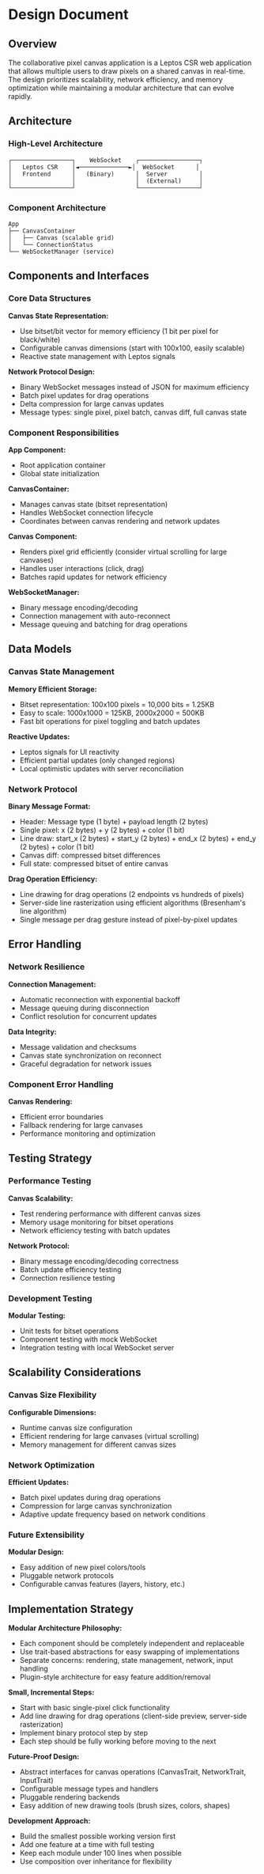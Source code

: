 # Design Document

## Overview

The collaborative pixel canvas application is a Leptos CSR web application that allows multiple users to draw pixels on a shared canvas in real-time. The design prioritizes scalability, network efficiency, and memory optimization while maintaining a modular architecture that can evolve rapidly.

## Architecture

### High-Level Architecture

```
┌─────────────────┐    WebSocket    ┌─────────────────┐
│   Leptos CSR    │◄──────────────►│  WebSocket      │
│   Frontend      │   (Binary)      │  Server         │
│                 │                 │  (External)     │
└─────────────────┘                 └─────────────────┘
```

### Component Architecture

```
App
├── CanvasContainer
│   ├── Canvas (scalable grid)
│   └── ConnectionStatus
└── WebSocketManager (service)
```

## Components and Interfaces

### Core Data Structures

**Canvas State Representation:**
- Use bitset/bit vector for memory efficiency (1 bit per pixel for black/white)
- Configurable canvas dimensions (start with 100x100, easily scalable)
- Reactive state management with Leptos signals

**Network Protocol Design:**
- Binary WebSocket messages instead of JSON for maximum efficiency
- Batch pixel updates for drag operations
- Delta compression for large canvas updates
- Message types: single pixel, pixel batch, canvas diff, full canvas state

### Component Responsibilities

**App Component:**
- Root application container
- Global state initialization

**CanvasContainer:**
- Manages canvas state (bitset representation)
- Handles WebSocket connection lifecycle
- Coordinates between canvas rendering and network updates

**Canvas Component:**
- Renders pixel grid efficiently (consider virtual scrolling for large canvases)
- Handles user interactions (click, drag)
- Batches rapid updates for network efficiency

**WebSocketManager:**
- Binary message encoding/decoding
- Connection management with auto-reconnect
- Message queuing and batching for drag operations

## Data Models

### Canvas State Management

**Memory Efficient Storage:**
- Bitset representation: 100x100 pixels = 10,000 bits = 1.25KB
- Easy to scale: 1000x1000 = 125KB, 2000x2000 = 500KB
- Fast bit operations for pixel toggling and batch updates

**Reactive Updates:**
- Leptos signals for UI reactivity
- Efficient partial updates (only changed regions)
- Local optimistic updates with server reconciliation

### Network Protocol

**Binary Message Format:**
- Header: Message type (1 byte) + payload length (2 bytes)
- Single pixel: x (2 bytes) + y (2 bytes) + color (1 bit)
- Line draw: start_x (2 bytes) + start_y (2 bytes) + end_x (2 bytes) + end_y (2 bytes) + color (1 bit)
- Canvas diff: compressed bitset differences
- Full state: compressed bitset of entire canvas

**Drag Operation Efficiency:**
- Line drawing for drag operations (2 endpoints vs hundreds of pixels)
- Server-side line rasterization using efficient algorithms (Bresenham's line algorithm)
- Single message per drag gesture instead of pixel-by-pixel updates

## Error Handling

### Network Resilience

**Connection Management:**
- Automatic reconnection with exponential backoff
- Message queuing during disconnection
- Conflict resolution for concurrent updates

**Data Integrity:**
- Message validation and checksums
- Canvas state synchronization on reconnect
- Graceful degradation for network issues

### Component Error Handling

**Canvas Rendering:**
- Efficient error boundaries
- Fallback rendering for large canvases
- Performance monitoring and optimization

## Testing Strategy

### Performance Testing

**Canvas Scalability:**
- Test rendering performance with different canvas sizes
- Memory usage monitoring for bitset operations
- Network efficiency testing with batch updates

**Network Protocol:**
- Binary message encoding/decoding correctness
- Batch update efficiency testing
- Connection resilience testing

### Development Testing

**Modular Testing:**
- Unit tests for bitset operations
- Component testing with mock WebSocket
- Integration testing with local WebSocket server

## Scalability Considerations

### Canvas Size Flexibility

**Configurable Dimensions:**
- Runtime canvas size configuration
- Efficient rendering for large canvases (virtual scrolling)
- Memory management for different canvas sizes

### Network Optimization

**Efficient Updates:**
- Batch pixel updates during drag operations
- Compression for large canvas synchronization
- Adaptive update frequency based on network conditions

### Future Extensibility

**Modular Design:**
- Easy addition of new pixel colors/tools
- Pluggable network protocols
- Configurable canvas features (layers, history, etc.)

## Implementation Strategy

**Modular Architecture Philosophy:**
- Each component should be completely independent and replaceable
- Use trait-based abstractions for easy swapping of implementations
- Separate concerns: rendering, state management, network, input handling
- Plugin-style architecture for easy feature addition/removal

**Small, Incremental Steps:**
- Start with basic single-pixel click functionality
- Add line drawing for drag operations (client-side preview, server-side rasterization)
- Implement binary protocol step by step
- Each step should be fully working before moving to the next

**Future-Proof Design:**
- Abstract interfaces for canvas operations (CanvasTrait, NetworkTrait, InputTrait)
- Configurable message types and handlers
- Pluggable rendering backends
- Easy addition of new drawing tools (brush sizes, colors, shapes)

**Development Approach:**
- Build the smallest possible working version first
- Add one feature at a time with full testing
- Keep each module under 100 lines when possible
- Use composition over inheritance for flexibility
